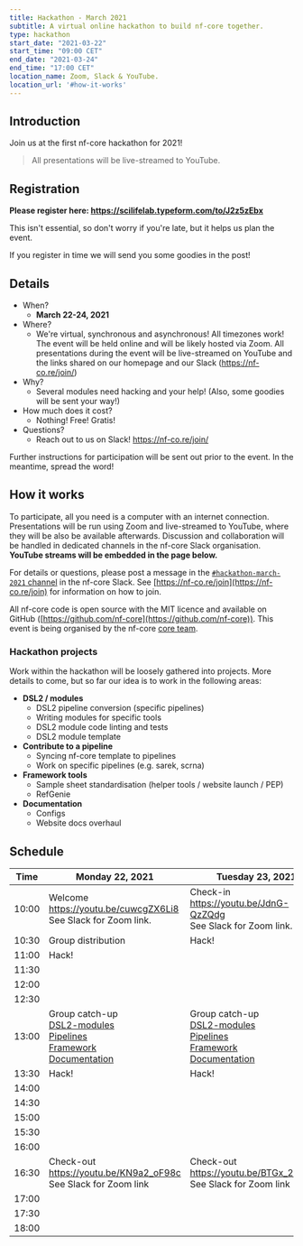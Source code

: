 ```yaml
---
title: Hackathon - March 2021
subtitle: A virtual online hackathon to build nf-core together.
type: hackathon
start_date: "2021-03-22"
start_time: "09:00 CET"
end_date: "2021-03-24"
end_time: "17:00 CET"
location_name: Zoom, Slack & YouTube.
location_url: '#how-it-works'
---
```


## Introduction

Join us at the first nf-core hackathon for 2021!

> <i class="fab fa-youtube mr-2"></i>
> All presentations will be live-streamed to YouTube.

## Registration

**Please register here: <https://scilifelab.typeform.com/to/J2z5zEbx>**

This isn't essential, so don't worry if you're late, but it helps us plan the event.

If you register in time we will send you some goodies in the post!

## Details

* When?
  * **March 22-24, 2021**
* Where?
  * We're virtual, synchronous and asynchronous! All timezones work!
      The event will be held online and will be likely hosted via Zoom.
      All presentations during the event will be live-streamed on YouTube
      and the links shared on our homepage and our Slack (<https://nf-co.re/join/>)
* Why?
  * Several modules need hacking and your help! (Also, some goodies will be sent your way!)
* How much does it cost?
  * Nothing! Free! Gratis!
* Questions?
  * Reach out to us on Slack! <https://nf-co.re/join/>

Further instructions for participation will be sent out prior to the event.
In the meantime, spread the word!

## How it works

To participate, all you need is a computer with an internet connection.
Presentations will be run using Zoom and live-streamed to YouTube,
where they will be also be available afterwards. Discussion and collaboration
will be handled in dedicated channels in the nf-core Slack organisation.
**YouTube streams will be embedded in the page below.**

For details or questions, please post a message in the
[`#hackathon-march-2021` channel](https://nfcore.slack.com/channels/hackathon-march-2021)
in the nf-core Slack.
See [https://nf-co.re/join](https://nf-co.re/join) for information on how to join.

All nf-core code is open source with the MIT licence and available on
GitHub ([https://github.com/nf-core](https://github.com/nf-core)).
This event is being organised by the nf-core [core team](https://nf-co.re/about).

### Hackathon projects

Work within the hackathon will be loosely gathered into projects.
More details to come, but so far our idea is to work in the following areas:

* **DSL2 / modules**
  * DSL2 pipeline conversion (specific pipelines)
  * Writing modules for specific tools
  * DSL2 module code linting and tests
  * DSL2 module template
* **Contribute to a pipeline**
  * Syncing nf-core template to pipelines
  * Work on specific pipelines (e.g. sarek, scrna)
* **Framework tools**
  * Sample sheet standardisation (helper tools / website launch /  PEP)
  * RefGenie
* **Documentation**
  * Configs
  * Website docs overhaul

## Schedule

<div class="table-responsive">
    <table class="table table-hover table-sm">
        <thead>
            <tr>
                <th>Time</th>
                <th>Monday 22, 2021</th>
                <th>Tuesday 23, 2021</th>
                <th>Thursday 24, 2021</th>
            </tr>
        </thead>
        <tbody>
            <tr>
                <td data-timestamp="1616403600" data-timeformat="HH:mm z">10:00</td>
                <td>Welcome <br><a href="https://youtu.be/cuwcgZX6Li8"><i class="fab fa-youtube mr-1"></i>https://youtu.be/cuwcgZX6Li8</a><br> See Slack for Zoom link.</td>
                <td>Check-in <br><a href="https://youtu.be/JdnG-QzZQdg"><i class="fab fa-youtube mr-1"></i>https://youtu.be/JdnG-QzZQdg</a><br> See Slack for Zoom link.</td>
                <td>Check-in <br><a href="https://youtu.be/awmfwmPVnVI"><i class="fab fa-youtube mr-1"></i>https://youtu.be/awmfwmPVnVI</a><br> See Slack for Zoom link.</td>
            </tr>
            <tr>
                <td data-timestamp="1616405400" data-timeformat="HH:mm z">10:30</td>
                <td>Group distribution</td>
                <td>Hack!</td>
                <td>Hack!</td>
            </tr>
            <tr>
                <td data-timestamp="1616407200"  data-timeformat="HH:mm z">11:00</td>
                <td>Hack!</td>
                <td></td>
                <td></td>
            </tr>
            <tr>
                <td data-timestamp="1616409000" data-timeformat="HH:mm z">11:30</td>
                <!-- <td></td>
                <td></td>
                <td></td> -->
            </tr>
            <tr>
                <td data-timestamp="1616410800" data-timeformat="HH:mm z">12:00</td>
                <!-- <td></td>
                <td></td>
                <td></td> -->
            </tr>
            <tr>
                <td data-timestamp="1616412600" data-timeformat="HH:mm z">12:30</td>
                <!-- <td></td>
                <td></td>
                <td></td> -->
            </tr>
            <tr>
                <td data-timestamp="1616414400" data-timeformat="HH:mm z">13:00</td>
                <td>Group catch-up <br>
                  <a href="https://meet.jit.si/nf-core-hackathon-march-2021-dsl2-modules"><i class="fas fa-video mr-1"></i>DSL2-modules</a><br>
                  <a href="https://meet.jit.si/nf-core-hackathon-march-2021-pipelines"><i class="fas fa-video mr-1"></i>Pipelines</a><br>
                  <a href="https://meet.jit.si/nf-core-hackathon-march-2021-framework"><i class="fas fa-video mr-1"></i>Framework</a><br>
                  <a href="https://meet.jit.si/nf-core-hackathon-march-2021-documentation"><i class="fas fa-video mr-1"></i>Documentation</a>
                </td>
                <td>Group catch-up <br>
                  <a href="https://meet.jit.si/nf-core-hackathon-march-2021-dsl2-modules"><i class="fas fa-video mr-1"></i>DSL2-modules</a><br>
                  <a href="https://meet.jit.si/nf-core-hackathon-march-2021-pipelines"><i class="fas fa-video mr-1"></i>Pipelines</a><br>
                  <a href="https://meet.jit.si/nf-core-hackathon-march-2021-framework"><i class="fas fa-video mr-1"></i>Framework</a><br>
                  <a href="https://meet.jit.si/nf-core-hackathon-march-2021-documentation"><i class="fas fa-video mr-1"></i>Documentation</a>
                </td>
                <td>Group catch-up <br>
                  <a href="https://meet.jit.si/nf-core-hackathon-march-2021-dsl2-modules"><i class="fas fa-video mr-1"></i>DSL2-modules</a><br>
                  <a href="https://meet.jit.si/nf-core-hackathon-march-2021-pipelines"><i class="fas fa-video mr-1"></i>Pipelines</a><br>
                  <a href="https://meet.jit.si/nf-core-hackathon-march-2021-framework"><i class="fas fa-video mr-1"></i>Framework</a><br>
                  <a href="https://meet.jit.si/nf-core-hackathon-march-2021-documentation"><i class="fas fa-video mr-1"></i>Documentation</a>
                </td>
            </tr>
            <tr>
                <td data-timestamp="1616416200" data-timeformat="HH:mm z">13:30</td>
                <td>Hack!</td>
                <td>Hack!</td>
                <td>Hack!</td>
            </tr>
            <tr>
                <td data-timestamp="1616418000" data-timeformat="HH:mm z">14:00</td>
                <!-- <td></td>
                <td></td>
                <td></td> -->
            </tr>
            <tr>
                <td data-timestamp="1616419800" data-timeformat="HH:mm z">14:30</td>
                <!-- <td></td>
                <td></td>
                <td></td> -->
            </tr>
            <tr>
                <td data-timestamp="1616421600" data-timeformat="HH:mm z">15:00</td>
                <!-- <td></td>
                <td></td>
                <td></td> -->
            </tr>
            <tr>
                <td data-timestamp="1616423400" data-timeformat="HH:mm z">15:30</td>
                <!-- <td></td>
                <td></td>
                <td></td> -->
            </tr>
            <tr>
                <td data-timestamp="1616425200" data-timeformat="HH:mm z">16:00</td>
                <!-- <td></td>
                <td></td>
                <td></td> -->
            </tr>
            <tr>
                <td data-timestamp="1616427000" data-timeformat="HH:mm z">16:30</td>
                <td>Check-out <br><a href="https://youtu.be/KN9a2_oF98c"><i class="fab fa-youtube mr-1"></i>https://youtu.be/KN9a2_oF98c</a><br> See Slack for Zoom link</td>
                <td>Check-out <br><a href="https://youtu.be/BTGx_2XLRow"><i class="fab fa-youtube mr-1"></i>https://youtu.be/BTGx_2XLRow</a><br> See Slack for Zoom link</td>
                <td>Wrap-up <br><a href="https://youtu.be/TxgrGlFFh_M"><i class="fab fa-youtube mr-1"></i>https://youtu.be/TxgrGlFFh_M</a><br> See Slack for Zoom link</td>
            </tr>
            <tr>
                <td data-timestamp="1616428800" data-timeformat="HH:mm z">17:00</td>
                <td></td>
                <td></td>
                <td>Social event</td>
            </tr>
            <tr>
                <td data-timestamp="1616430600" data-timeformat="HH:mm z">17:30</td>
                <!-- <td></td>
                <td></td>
                <td></td> -->
            </tr>
            <tr>
                <td data-timestamp="1616432400" data-timeformat="HH:mm z">18:00</td>
                <!-- <td></td>
                <td></td>
                <td></td> -->
            </tr>
        </tbody>
    </table>
</div>
